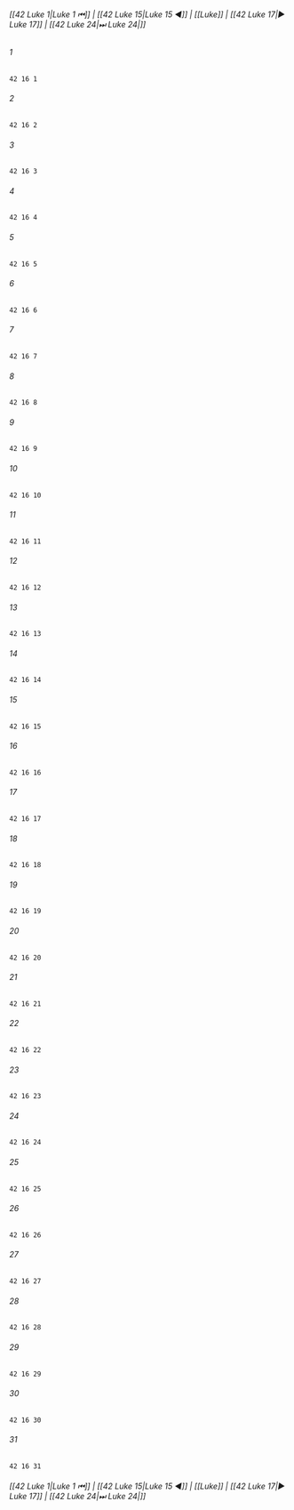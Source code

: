 
###### [[42 Luke 1|Luke 1 ⏮]] | [[42 Luke 15|Luke 15 ◀]] | [[Luke]] | [[42 Luke 17|▶ Luke 17]] | [[42 Luke 24|⏭ Luke 24|]]

###### 1
``` verse
42 16 1 
```
###### 2
``` verse
42 16 2 
```
###### 3
``` verse
42 16 3 
```
###### 4
``` verse
42 16 4 
```
###### 5
``` verse
42 16 5 
```
###### 6
``` verse
42 16 6 
```
###### 7
``` verse
42 16 7 
```
###### 8
``` verse
42 16 8 
```
###### 9
``` verse
42 16 9 
```
###### 10
``` verse
42 16 10 
```
###### 11
``` verse
42 16 11 
```
###### 12
``` verse
42 16 12 
```
###### 13
``` verse
42 16 13 
```
###### 14
``` verse
42 16 14 
```
###### 15
``` verse
42 16 15 
```
###### 16
``` verse
42 16 16 
```
###### 17
``` verse
42 16 17 
```
###### 18
``` verse
42 16 18 
```
###### 19
``` verse
42 16 19 
```
###### 20
``` verse
42 16 20 
```
###### 21
``` verse
42 16 21 
```
###### 22
``` verse
42 16 22 
```
###### 23
``` verse
42 16 23 
```
###### 24
``` verse
42 16 24 
```
###### 25
``` verse
42 16 25 
```
###### 26
``` verse
42 16 26 
```
###### 27
``` verse
42 16 27 
```
###### 28
``` verse
42 16 28 
```
###### 29
``` verse
42 16 29 
```
###### 30
``` verse
42 16 30 
```
###### 31
``` verse
42 16 31 
```

###### [[42 Luke 1|Luke 1 ⏮]] | [[42 Luke 15|Luke 15 ◀]] | [[Luke]] | [[42 Luke 17|▶ Luke 17]] | [[42 Luke 24|⏭ Luke 24|]]

